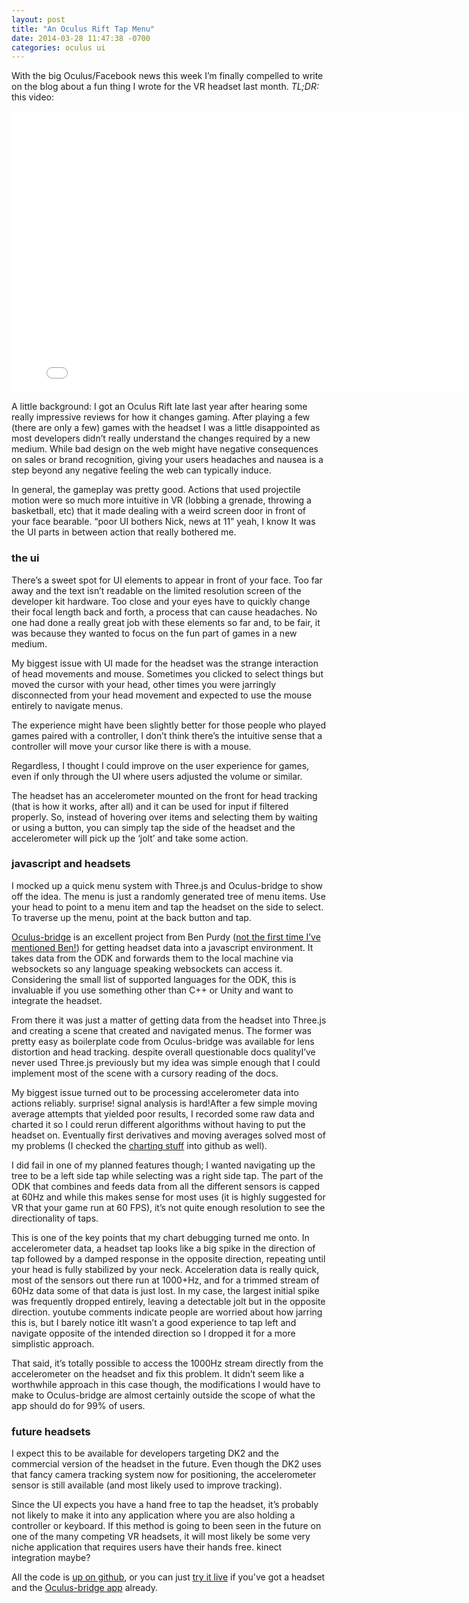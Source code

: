 ```yaml
---
layout: post
title: "An Oculus Rift Tap Menu"
date: 2014-03-28 11:47:38 -0700
categories: oculus ui
---
```

With the big Oculus/Facebook news this week I’m finally compelled to write on the blog about a fun thing I wrote for the VR headset last month. *TL;DR:* this video:

<iframe width="800" height="450" src="//www.youtube.com/embed/HU7HOWj04Bw?rel=0" frameborder="0" allowfullscreen></iframe>

A little background: I got an Oculus Rift late last year after hearing some really impressive reviews for how it changes gaming. After playing a few (there are only a few) games with the headset I was a little disappointed as most developers didn’t really understand the changes required by a new medium. While bad design on the web might have negative consequences on sales or brand recognition, giving your users headaches and nausea is a step beyond any negative feeling the web can typically induce.

In general, the gameplay was pretty good. Actions that used projectile motion were so much more intuitive in VR (lobbing a grenade, throwing a basketball, etc) that it made dealing with a weird screen door in front of your face bearable. <span>“poor UI bothers Nick, news at 11” yeah, I know</span> It was the UI parts in between action that really bothered me.

### the ui

There’s a sweet spot for UI elements to appear in front of your face. Too far away and the text isn’t readable on the limited resolution screen of the developer kit hardware. Too close and your eyes have to quickly change their focal length back and forth, a process that can cause headaches. No one had done a really great job with these elements so far and, to be fair, it was because they wanted to focus on the fun part of games in a new medium.

My biggest issue with UI made for the headset was the strange interaction of head movements and mouse. Sometimes you clicked to select things but moved the cursor with your head, other times you were jarringly disconnected from your head movement and expected to use the mouse entirely to navigate menus.

The experience might have been slightly better for those people who played games paired with a controller, I don’t think there’s the intuitive sense that a controller will move your cursor like there is with a mouse.

Regardless, I thought I could improve on the user experience for games, even if only through the UI where users adjusted the volume or similar.

The headset has an accelerometer mounted on the front for head tracking (that is how it works, after all) and it can be used for input if filtered properly. So, instead of hovering over items and selecting them by waiting or using a button, you can simply tap the side of the headset and the accelerometer will pick up the ‘jolt’ and take some action.

### javascript and headsets

I mocked up a quick menu system with Three.js and Oculus-bridge to show off the idea. The menu is just a randomly generated tree of menu items. Use your head to point to a menu item and tap the headset on the side to select. To traverse up the menu, point at the back button and tap.

[Oculus-bridge](https://github.com/Instrument/oculus-bridge) is an excellent project from Ben Purdy ([not the first time I’ve mentioned Ben!](http://blog.nickoneill.name/tiny-nes-cartridge/)) for getting headset data into a javascript environment. It takes data from the ODK and forwards them to the local machine via websockets so any language speaking websockets can access it. Considering the small list of supported languages for the ODK, this is invaluable if you use something other than C++ or Unity and want to integrate the headset.

From there it was just a matter of getting data from the headset into Three.js and creating a scene that created and navigated menus. The former was pretty easy as boilerplate code from Oculus-bridge was available for lens distortion and head tracking. <span>despite overall questionable docs quality</span>I’ve never used Three.js previously but my idea was simple enough that I could implement most of the scene with a cursory reading of the docs.

My biggest issue turned out to be processing accelerometer data into actions reliably. <span>surprise! signal analysis is hard!</span>After a few simple moving average attempts that yielded poor results, I recorded some raw data and charted it so I could rerun different algorithms without having to put the headset on. Eventually first derivatives and moving averages solved most of my problems (I checked the [charting stuff](http://blog.nickoneill.name/oculus-menu/chart.html) into github as well).

I did fail in one of my planned features though; I wanted navigating up the tree to be a left side tap while selecting was a right side tap. The part of the ODK that combines and feeds data from all the different sensors is capped at 60Hz and while this makes sense for most uses (it is highly suggested for VR that your game run at 60 FPS), it’s not quite enough resolution to see the directionality of taps.

This is one of the key points that my chart debugging turned me onto. In accelerometer data, a headset tap looks like a big spike in the direction of tap followed by a damped response in the opposite direction, repeating until your head is fully stabilized by your neck. Acceleration data is really quick, most of the sensors out there run at 1000+Hz, and for a trimmed stream of 60Hz data some of that data is just lost. In my case, the largest initial spike was frequently dropped entirely, leaving a detectable jolt but in the opposite direction. <span>youtube comments indicate people are worried about how jarring this is, but I barely notice it</span>It wasn’t a good experience to tap left and navigate opposite of the intended direction so I dropped it for a more simplistic approach.

That said, it’s totally possible to access the 1000Hz stream directly from the accelerometer on the headset and fix this problem. It didn’t seem like a worthwhile approach in this case though, the modifications I would have to make to Oculus-bridge are almost certainly outside the scope of what the app should do for 99% of users.

### future headsets

I expect this to be available for developers targeting DK2 and the commercial version of the headset in the future. Even though the DK2 uses that fancy camera tracking system now for positioning, the accelerometer sensor is still available (and most likely used to improve tracking).

Since the UI expects you have a hand free to tap the headset, it’s probably not likely to make it into any application where you are also holding a controller or keyboard. If this method is going to been seen in the future on one of the many competing VR headsets, it will most likely be some very niche application that requires users have their hands free. <span>kinect integration maybe?</span>

All the code is [up on github](https://github.com/nickoneill/oculus-menu), or you can just [try it live](http://nickoneill.github.io/oculus-menu/) if you've got a headset and the [Oculus-bridge app](https://github.com/Instrument/oculus-bridge) already.